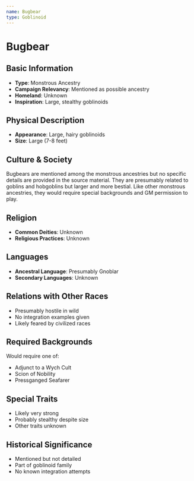 ```yaml
---
name: Bugbear
type: Goblinoid
---
```


# Bugbear

## Basic Information
- **Type**: Monstrous Ancestry
- **Campaign Relevancy**: Mentioned as possible ancestry
- **Homeland**: Unknown
- **Inspiration**: Large, stealthy goblinoids

## Physical Description
- **Appearance**: Large, hairy goblinoids
- **Size**: Large (7-8 feet)

## Culture & Society
Bugbears are mentioned among the monstrous ancestries but no specific details are provided in the source material. They are presumably related to goblins and hobgoblins but larger and more bestial. Like other monstrous ancestries, they would require special backgrounds and GM permission to play.

## Religion
- **Common Deities**: Unknown
- **Religious Practices**: Unknown

## Languages
- **Ancestral Language**: Presumably Gnoblar
- **Secondary Languages**: Unknown

## Relations with Other Races
- Presumably hostile in wild
- No integration examples given
- Likely feared by civilized races

## Required Backgrounds
Would require one of:
- Adjunct to a Wych Cult
- Scion of Nobility
- Pressganged Seafarer

## Special Traits
- Likely very strong
- Probably stealthy despite size
- Other traits unknown

## Historical Significance
- Mentioned but not detailed
- Part of goblinoid family
- No known integration attempts